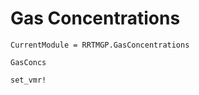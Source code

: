 # Gas Concentrations

```@meta
CurrentModule = RRTMGP.GasConcentrations
```

```@docs
GasConcs
```

```@docs
set_vmr!
```

